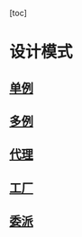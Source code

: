[toc]

# 设计模式

## [单例](src/main/java/com/zjw/delegation/README.md)
## [多例](src/main/java/com/zjw/delegation/README.md)
## [代理](src/main/java/com/zjw/delegation/README.md)
## [工厂](src/main/java/com/zjw/delegation/README.md)
## [委派](src/main/java/com/zjw/delegation/README.md)
